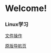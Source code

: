 # Welcome!
### Linux学习
[文件操作](https://Kate723.github.io/linux/file.md)

[原版导航页](https://Kate723.github.io/info.md)